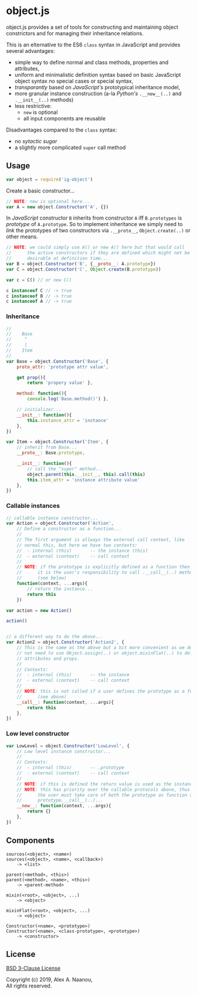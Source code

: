 # object.js

object.js provides a set of tools for constructing and maintaining object
constrictors and for managing their inheritance relations.


This is an elternative to the ES6 `class` syntax in JavaScript and provides 
several advantages:  
- simple way to define normal and class methods, properties and attributes,
- uniform and minimalistic definition syntax based on basic JavaScript 
  object syntax no special cases or special syntax,
- _transparantly_ based on _JavaScript's_ prototypical inheritance model,
- more granular instance construction (a-la _Python's_ `.__new__(..)` 
  and `.__init__(..)` methods)
- less restrictive:
    - `new` is optional
    - all input components are reusable

Disadvantages compared to the `class` syntax:  
- no _sytactic sugar_
- a slightly more complicated `super` call method


## Usage

```javascript
var object = require('ig-object')
```

Create a basic constructor...

```javascript
// NOTE: new is optional here...
var A = new object.Constructor('A', {})
```


In _JavaScript_ constructor `B` inherits from constructor `A` iff 
`B.prototypes` is _prototype_ of `A.prototype`. So to implement inheritance 
we simply need to _link_ the prototypes of two constructors via `.__proto__`,
`Object.create(..)` or other means.

```javascript
// NOTE: we could simply use A() or new A() here but that would call
//      the active constructors if they are defined which might not be
//      desirable at definition time...
var B = object.Constructor('B', {__proto__: A.prototype})
var C = object.Constructor('C', Object.create(B.prototype))
```

```javascript
var c = C() // or new C()

c instanceof C // -> true
c instanceof B // -> true
c instanceof A // -> true
```


### Inheritance
```javascript
//
//    Base
//     ^
//     |
//    Item
//
var Base = object.Constructor('Base', {
    proto_attr: 'prototype attr value',

    get prop(){
        return 'propery value' },

    method: function(){
        console.log('Base.method()') },

    // initializer...
    __init__: function(){
        this.instance_attr = 'instance'
    },
})

var Item = object.Constructor('Item', {
    // inherit from Base...
    __proto__: Base.prototype,

    __init__: function(){
        // call the "super" method...
        object.parent(this.__init__, this).call(this)
        this.item_attr = 'instance attribute value'
    },
})

```


### Callable instances
```javascript
// callable instance constructor...
var Action = object.Constructor('Action',
    // Define a constructor as a function...
    //
    // The first argument is allways the external call context, like
    // normal this, but here we have two contexts:
    //  - internal (this)       -- the instance (this)
    //  - external (context)    -- call context
    //
    // NOTE: if the prototype is explicitly defined as a function then
    //      it is the user's responsibility to call .__call__(..) method
    //      (see below)
    function(context, ...args){
        // return the instance...
        return this
    })

var action = new Action()

action()


// a different way to do the above...
var Action2 = object.Constructor('Action2', {
    // This is the same as the above but a bit more convenient as we do 
    // not need to use Object.assign(..) or object.mixinFlat(..) to define
    // attributes and props.
    //
    // Contexts:
    //  - internal (this)       -- the instance
    //  - external (context)    -- call context
    //
    // NOTE: this is not called if a user defines the prototype as a function
    //      (see above)
    __call__: function(context, ...args){
        return this
    },
})

```

### Low level constructor
```javascript
var LowLevel = object.Constructor('LowLevel', {
    // Low level instance constructor...
    //
    // Contexts:
    //  - internal (this)       -- .prototype
    //  - external (context)    -- call context
    //
    // NOTE: if this is defined the return value is used as the instance
    // NOTE: this has priority over the callable protocols above, thus
    //      the user must take care of both the prototype as function and
    //      prototype.__call__(..)...
    __new__: function(context, ...args){
        return {}
    },
})

```

## Components

```
sources(<object>, <name>)
sources(<object>, <name>, <callback>)
    -> <list>
```

```
parent(<method>, <this>)
parent(<method>, <name>, <this>)
    -> <parent-method>
```

```
mixin(<root>, <object>, ...)
    -> <object>
```

```
mixinFlat(<root>, <object>, ...)
    -> <object>
```

```
Constructor(<name>, <prototype>)
Constructor(<name>, <class-prototype>, <prototype>)
    -> <constructor>
```



## License

[BSD 3-Clause License](./LICENSE)

Copyright (c) 2019, Alex A. Naanou,  
All rights reserved.

<!-- vim:set ts=4 sw=4 spell : -->